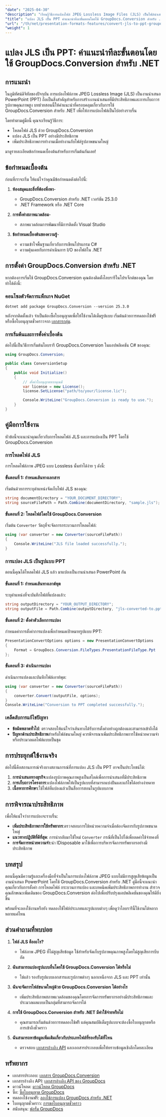 ```yaml
---
"date": "2025-04-30"
"description": "เรียนรู้วิธีการแปลงไฟล์ JPEG Lossless Image Files (JLS) เป็นไฟล์นำเสนอ PowerPoint โดยใช้ GroupDocs.Conversion สำหรับ .NET คู่มือนี้ครอบคลุมถึงการตั้งค่า การโหลดไฟล์ และการเพิ่มประสิทธิภาพการทำงาน"
"title": "แปลง JLS เป็น PPT คำแนะนำทีละขั้นตอนโดยใช้ GroupDocs.Conversion สำหรับ .NET"
"url": "/th/net/presentation-formats-features/convert-jls-to-ppt-groupdocs-net/"
"weight": 1
---
```


# แปลง JLS เป็น PPT: คำแนะนำทีละขั้นตอนโดยใช้ GroupDocs.Conversion สำหรับ .NET

## การแนะนำ

ในภูมิทัศน์ดิจิทัลของปัจจุบัน การแปลงไฟล์ภาพ JPEG Lossless Image (JLS) เป็นงานนำเสนอ PowerPoint (PPT) ถือเป็นสิ่งสำคัญสำหรับการสร้างงานนำเสนอที่มีประสิทธิภาพและการเก็บถาวรรูปภาพคุณภาพสูง บทช่วยสอนนี้ให้คำแนะนำที่ครอบคลุมเกี่ยวกับการใช้ GroupDocs.Conversion สำหรับ .NET เพื่อให้การแปลงไฟล์เป็นไปอย่างราบรื่น

โดยทำตามคู่มือนี้ คุณจะเรียนรู้วิธีการ:
- โหลดไฟล์ JLS ด้วย GroupDocs.Conversion
- แปลง JLS เป็น PPT อย่างมีประสิทธิภาพ
- เพิ่มประสิทธิภาพการทำงานเมื่อทำงานกับไฟล์รูปภาพขนาดใหญ่

มาดูรายละเอียดข้อกำหนดเบื้องต้นสำหรับการเริ่มต้นกันเลย!

## ข้อกำหนดเบื้องต้น

ก่อนที่เราจะเริ่ม ให้แน่ใจว่าคุณมีข้อกำหนดดังต่อไปนี้:

1. **ห้องสมุดและสิ่งที่ต้องพึ่งพา**-
   - GroupDocs.Conversion สำหรับ .NET เวอร์ชัน 25.3.0
   - .NET Framework หรือ .NET Core

2. **การตั้งค่าสภาพแวดล้อม**-
   - สภาพแวดล้อมการพัฒนาที่มีการติดตั้ง Visual Studio

3. **ข้อกำหนดเบื้องต้นของความรู้**-
   - ความเข้าใจพื้นฐานเกี่ยวกับการเขียนโปรแกรม C#
   - ความคุ้นเคยกับการดำเนินการ I/O ของไฟล์ใน .NET

## การตั้งค่า GroupDocs.Conversion สำหรับ .NET

หากต้องการเริ่มใช้ GroupDocs.Conversion คุณต้องติดตั้งไลบรารีในโปรเจ็กต์ของคุณ โดยทำได้ดังนี้:

### คอนโซลตัวจัดการแพ็กเกจ NuGet

```shell
dotnet add package GroupDocs.Conversion --version 25.3.0
```

หลังจากติดตั้งแล้ว จำเป็นต้องซื้อใบอนุญาตเพื่อให้ใช้งานได้เต็มรูปแบบ เริ่มต้นด้วยการทดลองใช้ฟรีหรือซื้อใบอนุญาตชั่วคราวจาก [เอกสารกลุ่ม](https://purchase-groupdocs.com/temporary-license/).

### การเริ่มต้นและการตั้งค่าเบื้องต้น

ต่อไปนี้เป็นวิธีการเริ่มต้นไลบรารี GroupDocs.Conversion ในแอปพลิเคชัน C# ของคุณ:

```csharp
using GroupDocs.Conversion;

public class ConversionSetup
{
    public void Initialize()
    {
        // ตั้งค่าใบอนุญาตหากคุณมี
        var license = new License();
        license.SetLicense("path/to/your/license.lic");

        Console.WriteLine("GroupDocs.Conversion is ready to use.");
    }
}
```

## คู่มือการใช้งาน

หัวข้อนี้จะแนะนำคุณเกี่ยวกับการโหลดไฟล์ JLS และการแปลงเป็น PPT โดยใช้ GroupDocs.Conversion

### การโหลดไฟล์ JLS

การโหลดไฟล์ภาพ JPEG แบบ Lossless นั้นทำได้ง่าย ๆ ดังนี้:

#### ขั้นตอนที่ 1: กำหนดเส้นทางเอกสาร

เริ่มต้นด้วยการระบุตำแหน่งจัดเก็บไฟล์ JLS ของคุณ:

```csharp
string documentDirectory = "YOUR_DOCUMENT_DIRECTORY";
string sourceFilePath = Path.Combine(documentDirectory, "sample.jls");
```

#### ขั้นตอนที่ 2: โหลดไฟล์โดยใช้ GroupDocs.Conversion

เริ่มต้น `Converter` วัตถุที่จะจัดการกระบวนการโหลดไฟล์:

```csharp
using (var converter = new Converter(sourceFilePath))
{
    Console.WriteLine("JLS file loaded successfully.");
}
```

### การแปลง JLS เป็นรูปแบบ PPT

ตอนนี้คุณได้โหลดไฟล์ JLS แล้ว มาแปลงเป็นงานนำเสนอ PowerPoint กัน

#### ขั้นตอนที่ 1: กำหนดเส้นทางเอาต์พุต

ระบุตำแหน่งที่จะบันทึกไฟล์ที่แปลงแล้ว:

```csharp
string outputDirectory = "YOUR_OUTPUT_DIRECTORY";
string outputFile = Path.Combine(outputDirectory, "jls-converted-to.ppt");
```

#### ขั้นตอนที่ 2: ตั้งค่าตัวเลือกการแปลง

กำหนดค่าการตั้งค่าการแปลงเพื่อกำหนดเป้าหมายรูปแบบ PPT:

```csharp
PresentationConvertOptions options = new PresentationConvertOptions
{
    Format = GroupDocs.Conversion.FileTypes.PresentationFileType.Ppt
};
```

#### ขั้นตอนที่ 3: ดำเนินการแปลง

ดำเนินการแปลงและบันทึกไฟล์เอาท์พุต:

```csharp
using (var converter = new Converter(sourceFilePath))
{
    converter.Convert(outputFile, options);
}
Console.WriteLine("Conversion to PPT completed successfully.");
```

### เคล็ดลับการแก้ไขปัญหา

- **ข้อผิดพลาดทั่วไป**: ตรวจสอบให้แน่ใจว่าเส้นทางได้รับการตั้งค่าอย่างถูกต้องและสามารถเข้าถึงได้
- **ปัญหาด้านประสิทธิภาพ**สำหรับไฟล์ขนาดใหญ่ ควรพิจารณาเพิ่มประสิทธิภาพการใช้หน่วยความจำหรือประมวลผลไฟล์แบบเป็นชุด

## การประยุกต์ใช้งานจริง

ต่อไปนี้คือสถานการณ์จริงบางสถานการณ์ที่การแปลง JLS เป็น PPT อาจเป็นประโยชน์ได้:

1. **การนำเสนอทางธุรกิจ**:แปลงรูปภาพคุณภาพสูงเป็นสไลด์เพื่อการนำเสนอที่มีประสิทธิภาพ
2. **การเก็บถาวรโครงการ**:แปลงไฟล์ภาพให้เป็นรูปแบบที่สามารถแบ่งปันและแก้ไขได้อย่างง่ายดาย
3. **เนื้อหาการศึกษา**:ใช้ไฟล์ที่แปลงแล้วเป็นสื่อการสอนในรูปแบบภาพ

## การพิจารณาประสิทธิภาพ

เพื่อให้แน่ใจว่าการแปลงจะราบรื่น:
- **เพิ่มประสิทธิภาพการใช้ทรัพยากร**:ตรวจสอบการใช้หน่วยความจำเมื่อต้องจัดการกับรูปภาพขนาดใหญ่
- **แนวทางปฏิบัติที่ดีที่สุด**: การนำกลับมาใช้ใหม่ `Converter` กรณีที่เป็นไปได้เพื่อลดค่าใช้จ่ายคงที่
- **การจัดการหน่วยความจำ**:นำ IDisposable มาใช้เพื่อการบริหารจัดการทรัพยากรอย่างมีประสิทธิภาพ

## บทสรุป

ตอนนี้คุณมีความรู้และเครื่องมือที่จำเป็นในการแปลงไฟล์ภาพ JPEG แบบไม่มีการสูญเสียข้อมูลเป็นงานนำเสนอ PowerPoint โดยใช้ GroupDocs.Conversion สำหรับ .NET คู่มือนี้จะแนะนำคุณเกี่ยวกับการตั้งค่า การโหลดไฟล์ กระบวนการแปลง และเทคนิคเพิ่มประสิทธิภาพการทำงาน สำรวจคุณลักษณะเพิ่มเติมของ GroupDocs.Conversion ต่อไปเพื่อปรับปรุงแอปพลิเคชันของคุณให้ดียิ่งขึ้น

พร้อมที่จะลองใช้งานหรือยัง ทดลองใช้ไฟล์ประเภทและรูปแบบต่างๆ เพื่อดูว่าไลบรารีนี้ใช้งานได้หลากหลายแค่ไหน

## ส่วนคำถามที่พบบ่อย

1. **ไฟล์ JLS คืออะไร?**
   - ไฟล์ภาพ JPEG ที่ไม่สูญเสียข้อมูล ใช้สำหรับจัดเก็บรูปภาพคุณภาพสูงโดยไม่สูญเสียการบีบอัด

2. **ฉันสามารถแปลงรูปแบบอื่นโดยใช้ GroupDocs.Conversion ได้หรือไม่**
   - ใช่แล้ว รองรับรูปแบบเอกสารและรูปภาพต่างๆ นอกเหนือจาก JLS และ PPT เท่านั้น

3. **ฉันจะจัดการไฟล์ขนาดใหญ่ด้วย GroupDocs.Conversion ได้อย่างไร**
   - เพิ่มประสิทธิภาพสภาพแวดล้อมของคุณโดยการจัดการทรัพยากรอย่างมีประสิทธิภาพและประมวลผลแบบเป็นกลุ่มที่สามารถจัดการได้

4. **การใช้ GroupDocs.Conversion สำหรับ .NET มีค่าใช้จ่ายหรือไม่**
   - คุณสามารถเริ่มต้นด้วยการทดลองใช้ฟรี แต่คุณสมบัติเต็มรูปแบบจะต้องซื้อใบอนุญาตหรือการเข้าถึงชั่วคราว

5. **ฉันสามารถหาข้อมูลเพิ่มเติมเกี่ยวกับประเภทไฟล์ที่รองรับได้ที่ไหน**
   - ตรวจสอบ [เอกสารอ้างอิง API](https://reference.groupdocs.com/conversion/net/) และเอกสารประกอบเพื่อให้ทราบข้อมูลเชิงลึกโดยละเอียด

## ทรัพยากร
- เอกสารประกอบ: [เอกสาร GroupDocs.Conversion](https://docs.groupdocs.com/conversion/net/)
- เอกสารอ้างอิง API: [เอกสารอ้างอิง API ของ GroupDocs](https://reference.groupdocs.com/conversion/net/)
- ดาวน์โหลด: [ดาวน์โหลด GroupDocs](https://releases.groupdocs.com/conversion/net/)
- ซื้อ: [ซื้อใบอนุญาต GroupDocs](https://purchase.groupdocs.com/buy)
- ทดลองใช้งานฟรี: [ลองใช้การแปลง GroupDocs สำหรับ .NET](https://releases.groupdocs.com/conversion/net/)
- ใบอนุญาตชั่วคราว: [การขอใบอนุญาตชั่วคราว](https://purchase.groupdocs.com/temporary-license/)
- สนับสนุน: [ฟอรั่ม GroupDocs](https://forum.groupdocs.com/c/conversion/10)